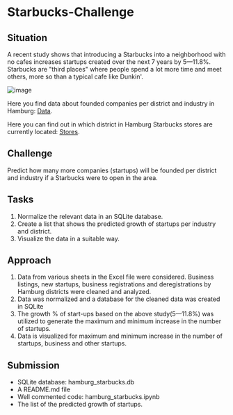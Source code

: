 # Starbucks-Challenge

## Situation

A recent study shows that introducing a Starbucks into a neighborhood with no cafes increases startups created over the next 7 years by 5—11.8%. Starbucks are "third places" where people spend a lot more time and meet others, more so than a typical cafe like Dunkin'.

![image](https://pbs.twimg.com/media/GRXoW2faQAAYl1i?format=jpg&name=medium)

Here you find data about founded companies per district and industry in Hamburg: [Data](https://www.statistik-nord.de/fileadmin/Dokumente/Statistische_Berichte/industrie__handel_und_dienstl/D_I_2_j_HH/D_I_2_j23_HH.xlsx).

Here you can find out in which district in Hamburg Starbucks stores are currently located: [Stores](https://www.starbucks.com/store-locator?map=53.598662,10.010921,11z).

## Challenge
Predict how many more companies (startups) will be founded per district and industry if a Starbucks were to open in the area.

## Tasks
1. Normalize the relevant data in an SQLite database.
2. Create a list that shows the predicted growth of startups per industry and district.
3. Visualize the data in a suitable way.

## Approach
1. Data from various sheets in the Excel file were considered. Business listings, new startups, business registrations and deregistrations by Hamburg districts were cleaned and analyzed.
2. Data was normalized and a database for the cleaned data was created in SQLite
3. The growth % of start-ups based on the above study(5—11.8%) was utilized to generate the maximum and minimum increase in the number of startups.
4. Data is visualized for maximum and minimum increase in the number of startups, business and other startups.

## Submission
- SQLite database: hamburg_starbucks.db
- A README.md file 
- Well commented code: hamburg_starbucks.ipynb
- The list of the predicted growth of startups.
